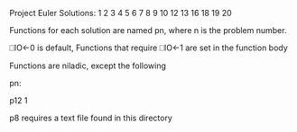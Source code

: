 Project Euler Solutions: 1 2 3 4 5 6 7 8 9 10 12 13 16 18 19 20

Functions for each solution are named pn, where n is the problem number. 

⎕IO←0 is default, Functions that require ⎕IO←1 are set in the function body

Functions are niladic, except the following

pn: <arg>

p12 1

p8 requires a text file found in this directory